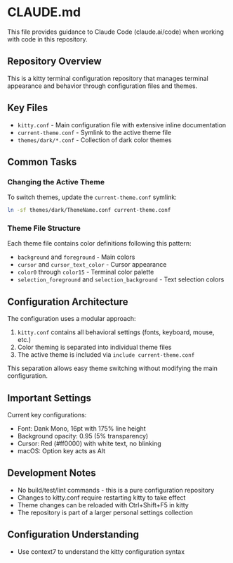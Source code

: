 # CLAUDE.md

This file provides guidance to Claude Code (claude.ai/code) when working with code in this repository.

## Repository Overview

This is a kitty terminal configuration repository that manages terminal appearance and behavior through configuration files and themes.

## Key Files

- `kitty.conf` - Main configuration file with extensive inline documentation
- `current-theme.conf` - Symlink to the active theme file
- `themes/dark/*.conf` - Collection of dark color themes

## Common Tasks

### Changing the Active Theme
To switch themes, update the `current-theme.conf` symlink:
```bash
ln -sf themes/dark/ThemeName.conf current-theme.conf
```

### Theme File Structure
Each theme file contains color definitions following this pattern:
- `background` and `foreground` - Main colors
- `cursor` and `cursor_text_color` - Cursor appearance
- `color0` through `color15` - Terminal color palette
- `selection_foreground` and `selection_background` - Text selection colors

## Configuration Architecture

The configuration uses a modular approach:
1. `kitty.conf` contains all behavioral settings (fonts, keyboard, mouse, etc.)
2. Color theming is separated into individual theme files
3. The active theme is included via `include current-theme.conf`

This separation allows easy theme switching without modifying the main configuration.

## Important Settings

Current key configurations:
- Font: Dank Mono, 16pt with 175% line height
- Background opacity: 0.95 (5% transparency)
- Cursor: Red (#ff0000) with white text, no blinking
- macOS: Option key acts as Alt

## Development Notes

- No build/test/lint commands - this is a pure configuration repository
- Changes to kitty.conf require restarting kitty to take effect
- Theme changes can be reloaded with Ctrl+Shift+F5 in kitty
- The repository is part of a larger personal settings collection

## Configuration Understanding

- Use context7 to understand the kitty configuration syntax